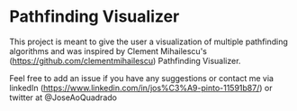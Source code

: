 # Pathfinding Visualizer 

This project is meant to give the user a visualization of multiple pathfinding algorithms and was inspired by Clement Mihailescu's (https://github.com/clementmihailescu) Pathfinding Visualizer.

Feel free to add an issue if you have any suggestions or contact me via linkedIn (https://www.linkedin.com/in/jos%C3%A9-pinto-11591b87/) or twitter at @JoseAoQuadrado
